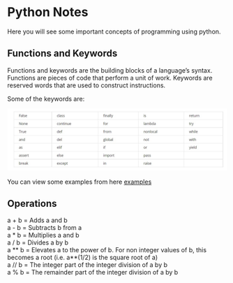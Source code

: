 <h1>Python Notes</h1>
<p> Here you will see some important concepts of programming using python.<p>
  
<h2>Functions and Keywords</h2>

<p>Functions and keywords are the building blocks of a language’s syntax.
Functions are pieces of code that perform a unit of work.
Keywords are reserved words that are used to construct instructions. </p>
<p> Some of the keywords are: </p>
<img src="screenshots/keywords.jpg">

<p>You can view some examples from here <a href="https://www.programiz.com/python-programming/keyword-list">examples</a></p>

<h2>Operations</h2>
<p> a + b = Adds a and b <br>
a - b = Subtracts b from a <br>
a * b = Multiplies a and b <br>
a / b = Divides a by b <br>
a ** b = Elevates a to the power of b. For non integer values of b, this becomes a root (i.e. a**(1/2) is the square root of a) <br>
a // b = The integer part of the integer division of a by b <br>
a % b = The remainder part of the integer division of a by b </p>